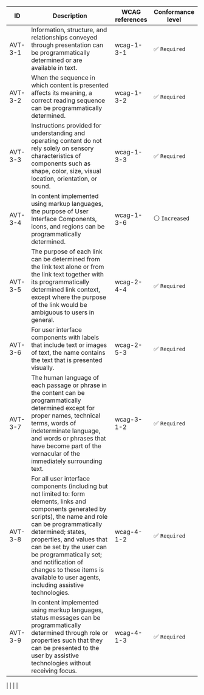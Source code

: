 | ID | Description | WCAG references | Conformance level |
|----|-----|---|---|
| AVT-3-1 | Information, structure, and relationships conveyed through presentation can be programmatically determined or are available in text. | wcag-1-3-1 | :white_check_mark: `Required` |
| AVT-3-2 | When the sequence in which content is presented affects its meaning, a correct reading sequence can be programmatically determined. | wcag-1-3-2 | :white_check_mark: `Required` |
| AVT-3-3 | Instructions provided for understanding and operating content do not rely solely on sensory characteristics of components such as shape, color, size, visual location, orientation, or sound. | wcag-1-3-3 | :white_check_mark: `Required` |
| AVT-3-4 | In content implemented using markup languages, the purpose of User Interface Components, icons, and regions can be programmatically determined.	 | wcag-1-3-6 |  :white_circle: `Increased` |
| AVT-3-5 | The purpose of each link can be determined from the link text alone or from the link text together with its programmatically determined link context, except where the purpose of the link would be ambiguous to users in general. | wcag-2-4-4 | :white_check_mark: `Required` |
| AVT-3-6 | For user interface components with labels that include text or images of text, the name contains the text that is presented visually. | wcag-2-5-3 | :white_check_mark: `Required` |
| AVT-3-7 | The human language of each passage or phrase in the content can be programmatically determined except for proper names, technical terms, words of indeterminate language, and words or phrases that have become part of the vernacular of the immediately surrounding text.	 | wcag-3-1-2 | :white_check_mark: `Required` |
| AVT-3-8 | For all user interface components (including but not limited to: form elements, links and components generated by scripts), the name and role can be programmatically determined; states, properties, and values that can be set by the user can be programmatically set; and notification of changes to these items is available to user agents, including assistive technologies. | wcag-4-1-2 | :white_check_mark: `Required` |
| AVT-3-9 | In content implemented using markup languages, status messages can be programmatically determined through role or properties such that they can be presented to the user by assistive technologies without receiving focus.	 | wcag-4-1-3 | :white_check_mark: `Required` |


| <!--ID--> | <!--Description--> | <!--WCAG references--> |